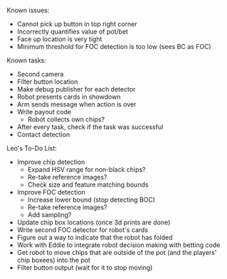 Known issues:
 - Cannot pick up button in top right corner
 - Incorrectly quantifies value of pot/bet
 - Face up location is very tight
 - Minimum threshold for FOC detection is too low (sees BC as FOC)
 
Known tasks:
 - Second camera
 - Filter button location
 - Make debug publisher for each detector
 - Robot presents cards in showdown
 - Arm sends message when action is over
 - Write payout code
    - Robot collects own chips?
 - After every task, check if the task was successful
 - Contact detection


Leo's To-Do List:
 - Improve chip detection
   - Expand HSV range for non-black chips?
   - Re-take reference images?
   - Check size and feature matching bounds
 - Improve FOC detection
   - Increase lower bound (stop detecting BOC)
   - Re-take reference images?
   - Add sampling?
 - Update chip box locations (once 3d prints are done)
 - Write second FOC detector for robot's cards
 - Figure out a way to indicate that the robot has folded
 - Work with Eddie to integrate robot decision making with betting code
 - Get robot to move chips that are outside of the pot (and the players' chip boxees) into the pot
 - Filter button output (wait for it to stop moving)
